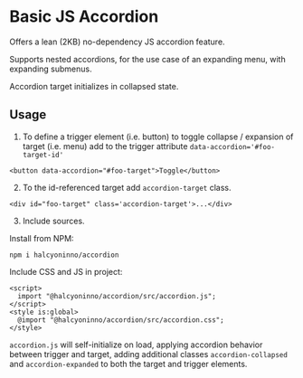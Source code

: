 # Basic JS Accordion

Offers a lean (2KB) no-dependency JS accordion feature.

Supports nested accordions, for the use case of an expanding menu, with expanding submenus.

Accordion target initializes in collapsed state.


## Usage


1. To define a trigger element (i.e. button) to toggle collapse / expansion of target (i.e. menu) add to the trigger attribute `data-accordion='#foo-target-id'`
```
<button data-accordion="#foo-target">Toggle</button>
```

2.  To the id-referenced target add `accordion-target` class.

```
<div id="foo-target" class='accordion-target'>...</div>
```

3. Include sources.

Install from NPM:

```
npm i halcyoninno/accordion
```

Include CSS and JS in project:
```
<script>
  import "@halcyoninno/accordion/src/accordion.js";
</script>
<style is:global>
  @import "@halcyoninno/accordion/src/accordion.css";
</style>
```

`accordion.js` will self-initialize on load, applying accordion behavior between trigger and target, adding additional classes `accordion-collapsed` and `accordion-expanded` to both the target and trigger elements.

